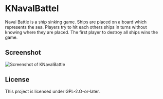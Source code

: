 # KNavalBattel

Naval Battle is a ship sinking game. Ships are placed on a board which
represents the sea. Players try to hit each others ships in turns without knowing
where they are placed. The first player to destroy all ships wins the game.

## Screenshot

![Screenshot of KNavalBattle](https://cdn.kde.org/screenshots/knavalbattle/knavalbattle.png)

## License

This project is licensed under GPL-2.O-or-later.
